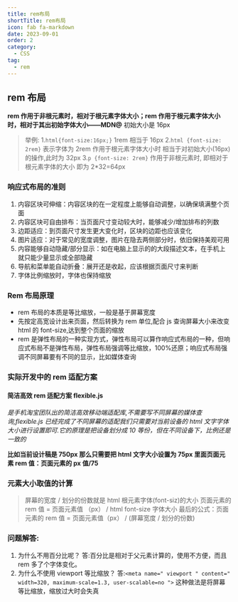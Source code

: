 ```yaml
---
title: rem布局
shortTitle: rem布局
icon: fab fa-markdown
date: 2023-09-01
order: 2
category:
  - CSS
tag:
  - rem
---
```


## rem 布局

**rem 作用于非根元素时，相对于根元素字体大小；rem 作用于根元素字体大小时，相对于其出初始字体大小——MDN@**
初始大小是 16px

> 举例: 1.`html{font-size:16px;}` 1rem 相当于 16px 2.`html {font-size: 2rem}` 表示字体为 2rem 作用于根元素字体大小时 相当于对初始大小(16px)的操作,此时为 32px 3.`p {font-size: 2rem}` 作用于非根元素时, 即相对于根元素字体的大小 即为 2\*32=64px

### 响应式布局的准则

1. 内容区块可伸缩：内容区块的在一定程度上能够自动调整，以确保填满整个页面
2. 内容区块可自由排布：当页面尺寸变动较大时，能够减少/增加排布的列数
3. 边距适应：到页面尺寸发生更大变化时，区块的边距也应该变化
4. 图片适应：对于常见的宽度调整，图片在隐去两侧部分时，依旧保持美观可用
5. 内容能够自动隐藏/部分显示：如在电脑上显示的的大段描述文本，在手机上就只能少量显示或全部隐藏
6. 导航和菜单能自动折叠：展开还是收起，应该根据页面尺寸来判断
7. 字体比例缩放时，字体也保持缩放

### Rem 布局原理

- rem 布局的本质是等比缩放，一般是基于屏幕宽度
- 先按定高宽设计出来页面，然后转换为 rem 单位,配合 js 查询屏幕大小来改变 html 的 font-size,达到整个页面的缩放
- rem 是弹性布局的一种实现方式，弹性布局可以算作响应式布局的一种，但响应式布局不是弹性布局，弹性布局强调等比缩放，100%还原；响应式布局强调不同屏幕要有不同的显示，比如媒体查询

### 实际开发中的 rem 适配方案

#### 简洁高效 rem 适配方案 flexible.js

_是手机淘宝团队出的简洁高效移动端适配库,不需要写不同屏幕的媒体查询,flexible.js 已经完成了不同屏幕的适配我们只需要对当前设备的 html 文字字体大小进行设置即可.它的原理是把设备划分成 10 等份，但在不同设备下，比例还是一致的_

**比如当前设计稿是 750px 那么只需要把 html 文字大小设置为 75px 里面页面元素 rem 值：页面元素的 px 值/75**

### 元素大小取值的计算

> 屏幕的宽度 / 划分的份数就是 html 根元素字体(font-siz)的大小
> 页面元素的 rem 值 = 页面元素值 （px） / html font-size 字体大小
> 最后的公式：页面元素的 rem 值 = 页面元素值（px） / (屏幕宽度 / 划分的份数)

### 问题解答:

1. 为什么不用百分比呢？
   答:百分比是相对于父元素计算的，使用不方便，而且 rem 多了个字体变化。
2. 为什么不使用 viewport 等比缩放？
   答:`<meta name=" viewport " content=" width=320, maximum-scale=1.3, user-scalable=no ">` 这种做法是将屏幕等比缩放，缩放过大时会失真
